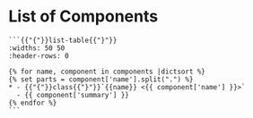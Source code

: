 # List of Components

````{jinja} llcats
```{{"{"}}list-table{{"}"}}
:widths: 50 50
:header-rows: 0

{% for name, component in components |dictsort %}
{% set parts = component['name'].split(".") %}
* - {{"{"}}class{{"}"}}`{{name}} <{{ component['name'] }}>`
  - {{ component['summary'] }}
{% endfor %}
```
````
